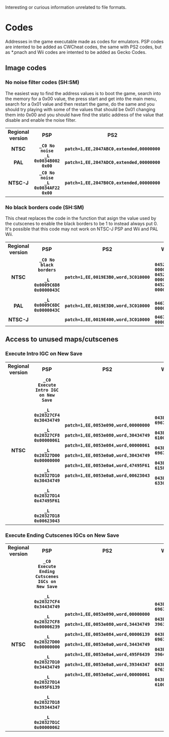 Interesting or curious information unrelated to file formats.


# Codes
Addresses in the game executable made as codes for emulators. PSP codes are intented to be added as CWCheat codes, the same with PS2 codes, but as \*.pnach and Wii codes are intented to be added as Gecko Codes.

## Image codes

### No noise filter codes (SH:SM)
The easiest way to find the address values is to boot the game, search into the memory for a 0x00 value, the press start and get into the main menu, search for a 0x01 value and then restart the game, do the same and you should try playing with some of the values that should be 0x01 changing them into 0x00 and you should have find the static address of the value that disable and enable the noise filter.

<table align=center>
    <tbody>
        <tr>
            <td align=center><b>Regional version</b></td>
            <td align=center><b>PSP</b></td>
            <td align=center><b>PS2</b></td>
            <td align=center><b>Wii</b></td>
        </tr>
        <tr>
            <td align=center><b>NTSC</b></td>
            <td rowspan=2 align=center><b><code>_C0 No noise
_L 0x0034B002 0x00</code></b></td>
            <td align=center><b><code>patch=1,EE,2047ABC0,extended,00000000</code></b></td>
            <td align=center><b><code>00528842 00000000</code></b></td>
        </tr>
            <td align=center><b>PAL</b></td>
            <td align=center><b><code>patch=1,EE,2047ADC0,extended,00000000</code></b></td>
            <td align=center><b><code>0052A5D2 00000000</code></b></td>
        </tr>
            <td align=center><b>NTSC-J</b></td>
            <td align=center><b><code>_C0 No noise
_L 0x0034AF22 0x00</code></b></td>
            <td align=center><b><code>patch=1,EE,2047B0C0,extended,00000000</code></b></td>
            <td align=center><b><code>0052AAD2 00000000</code></b></td>
        </tr>
    </tbody>
</table>

### No black borders code (SH:SM)
This cheat replaces the code in the function that asign the value used by the cutscenes to enable the black borders to be 1 to instead always put 0. It's possible that this code may not work on NTSC-J PSP and Wii and PAL Wii.

<table align=center>
    <tbody>
        <tr>
            <td align=center><b>Regional version</b></td>
            <td align=center><b>PSP</b></td>
            <td align=center><b>PS2</b></td>
            <td align=center><b>Wii</b></td>
        </tr>
        <tr>
            <td align=center><b>NTSC</b></td>
            <td rowspan=2 align=center><b><code>_C0 No black borders<br/>
_L 0x0009C6D8 0x0000043C<br/>
_L 0x0009C6DC 0x0000043C</code></b></td>
            <td align=center><b><code>patch=1,EE,0019E3B0,word,3C010000</code></b></td>
            <td align=center><b><code>0452c3bc 00000000
0452c3c0 00000000
04528842 00000000</code></b></td>
        </tr>
            <td align=center><b>PAL</b></td>
            <td align=center><b><code>patch=1,EE,0019E3D0,word,3C010000</code></b></td>
            <td align=center><b><code>046797B8 00000000</code></b></td>
        </tr>
            <td align=center><b>NTSC-J</b></td>
            <td align=center><b></b></td>
            <td align=center><b><code>patch=1,EE,0019E400,word,3C010000</code></b></td>
            <td align=center><b><code>04679CB8 00000000</code></b></td>
        </tr>
    </tbody>
</table>

## Access to unused maps/cutscenes

### Execute Intro IGC on New Save
<table align=center>
    <tbody>
        <tr>
            <td align=center><b>Regional version</b></td>
            <td align=center><b>PSP</b></td>
            <td align=center><b>PS2</b></td>
            <td align=center><b>Wii</b></td>
        </tr>
        <tr>
            <td align=center><b>NTSC</b></td>
            <td align=center><b><code>_C0 Execute Intro IGC on New Save<br/>
_L 0x20327CF4 0x30434749<br/>
_L 0x20327CF8 0x00000061<br/>
_L 0x20327D00 0x00000000<br/>
_L 0x20327D10 0x30434749<br/>
_L 0x20327D14 0x47495F61<br/>
_L 0x20327D18 0x00623043</code></b></td>
            <td align=center><b><code>patch=1,EE,0053e090,word,00000000<br/>
patch=1,EE,0053e080,word,30434749<br/>
patch=1,EE,0053e084,word,00000061<br/>
patch=1,EE,0053e0a0,word,30434749<br/>
patch=1,EE,0053e0a4,word,47495F61<br/>
patch=1,EE,0053e0a8,word,00623043</code></b></td>
            <td align=center><b><code>043E1BC4 69676330<br/>
043E1BC8 61000000<br/>
043E1BD4 69676330<br/>
043E1BD8 615F6967<br/>
043E1BDC 63306200</code></b></td>
        </tr>
    </tbody>
</table>

### Execute Ending Cutscenes IGCs on New Save
<table align=center>
    <tbody>
        <tr>
            <td align=center><b>Regional version</b></td>
            <td align=center><b>PSP</b></td>
            <td align=center><b>PS2</b></td>
            <td align=center><b>Wii</b></td>
        </tr>
        <tr>
            <td align=center><b>NTSC</b></td>
            <td align=center><b><code>_C0 Execute Ending Cutscenes IGCs on New Save<br/>
_L 0x20327CF4 0x34434749<br/>
_L 0x20327CF8 0x00006239<br/>
_L 0x20327D00 0x00000000<br/>
_L 0x20327D10 0x34434749<br/>
_L 0x20327D14 0x495F6139<br/>
_L 0x20327D18 0x39344347<br/>
_L 0x20327D1C 0x00000062</code></b></td>
            <td align=center><b><code>patch=1,EE,0053e090,word,00000000<br/>
patch=1,EE,0053e080,word,34434749<br/>
patch=1,EE,0053e084,word,00006139<br/>
patch=1,EE,0053e0a0,word,34434749<br/>
patch=1,EE,0053e0a4,word,495F6439<br/>
patch=1,EE,0053e0a8,word,39344347<br/>
patch=1,EE,0053e0aC,word,00000061</code></b></td>
            <td align=center><b><code>043E1BC4 69676334<br/>
043E1BC8 39610000<br/>
043E1BD4 69676334<br/>
043E1BD8 39645F69<br/>
043E1BDC 67633439<br/>
043E1BE0 61000000</code></b></td>
        </tr>
    </tbody>
</table>